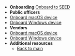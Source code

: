- **Onboarding**
[Onboard to SEED](onboard-device/onboard-device-to-seed.md)
- **Public officers**
- [Onboard macOS device](onboard-device/mac-os)
- [Onboard Windows device](onboard-device/windows)
- **Vendors**
- [Onboard macOS device](onboard-device/macos-vendor-onboarding)
- [Onboard Windows device](onboard-device/windows-vendor-onboarding)
- **Additional resources**
  - [Back to main](/)


<!--
- [Onboard](onboard-device/onboard-device-to-seed)-->